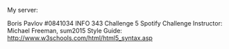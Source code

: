 

My server: 


Boris Pavlov #0841034 
INFO 343 Challenge 5 Spotify Challenge
Instructor: Michael Freeman, sum2015
Style Guide: http://www.w3schools.com/html/html5_syntax.asp 


